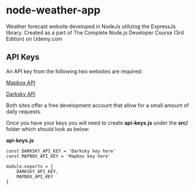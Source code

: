 # node-weather-app
Weather forecast website developed in NodeJs utilizing the ExpressJs library. Created as a part of The Complete Node.js Developer Course (3rd Edition) on Udemy.com

## API Keys
An API key from the following two websites are required:

[Mapbox API](https://www.mapbox.com/)

[Darksky API](https://darksky.net)

Both sites offer a free development account that allow for a small amount of daily requests.

Once you have your keys you will need to create **api-keys.js** under the **src/** folder which should look as below:

**api-keys.js**
```
const DARKSKY_API_KEY = 'Darksky key here'
const MAPBOX_API_KEY = 'Mapbox key here'

module.exports = {
    DARKSKY_API_KEY,
    MAPBOX_API_KEY
}
```
